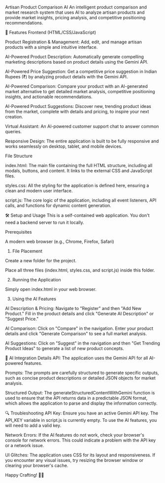Artisan Product Comparison AI
An intelligent product comparison and market research system that uses AI to analyze artisan products and provide market insights, pricing analysis, and competitive positioning recommendations.

🚀 Features
Frontend (HTML/CSS/JavaScript)

Product Registration & Management: Add, edit, and manage artisan products with a simple and intuitive interface.

AI-Powered Product Description: Automatically generate compelling marketing descriptions based on product details using the Gemini API.

AI-Powered Price Suggestion: Get a competitive price suggestion in Indian Rupees (₹) by analyzing product details with the Gemini API.

AI-Powered Comparison: Compare your product with an AI-generated market alternative to get detailed market analysis, competitive positioning insights, and actionable recommendations.

AI-Powered Product Suggestions: Discover new, trending product ideas from the market, complete with details and pricing, to inspire your next creation.

Virtual Assistant: An AI-powered customer support chat to answer common queries.

Responsive Design: The entire application is built to be fully responsive and works seamlessly on desktop, tablet, and mobile devices.

File Structure

index.html: The main file containing the full HTML structure, including all modals, buttons, and content. It links to the external CSS and JavaScript files.

styles.css: All the styling for the application is defined here, ensuring a clean and modern user interface.

script.js: The core logic of the application, including all event listeners, API calls, and functions for dynamic content generation.

🛠️ Setup and Usage
This is a self-contained web application. You don't need a backend server to run it locally.

Prerequisites

A modern web browser (e.g., Chrome, Firefox, Safari)

1. File Placement

Create a new folder for the project.

Place all three files (index.html, styles.css, and script.js) inside this folder.

2. Running the Application

Simply open index.html in your web browser.

3. Using the AI Features

AI Description & Pricing: Navigate to "Register" and then "Add New Product." Fill in the product details and click "Generate AI Description" or "Suggest Price."

AI Comparison: Click on "Compare" in the navigation. Enter your product details and click "Generate Comparison" to see a full market analysis.

AI Suggestions: Click on "Suggest" in the navigation and then "Get Trending Product Ideas" to generate a list of new product concepts.

🧠 AI Integration Details
API: The application uses the Gemini API for all AI-powered features.

Prompts: The prompts are carefully structured to generate specific outputs, such as concise product descriptions or detailed JSON objects for market analysis.

Structured Output: The generateStructuredContentWithGemini function is used to ensure that the API returns data in a predictable JSON format, which allows the application to parse and display the information correctly.

🔍 Troubleshooting
API Key: Ensure you have an active Gemini API key. The API_KEY variable in script.js is currently empty. To use the AI features, you will need to add a valid key.

Network Errors: If the AI features do not work, check your browser's console for network errors. This could indicate a problem with the API key or a network issue.

UI Glitches: The application uses CSS for its layout and responsiveness. If you encounter any visual issues, try resizing the browser window or clearing your browser's cache.

Happy Crafting! 🎨✨